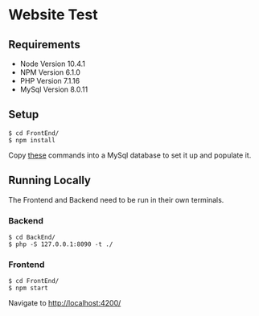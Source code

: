 # Website Test

## Requirements
* Node Version 10.4.1
* NPM Version 6.1.0
* PHP Version 7.1.16
* MySql Version 8.0.11

## Setup
    $ cd FrontEnd/
    $ npm install

Copy [these](./BackEnd/mysql_setup.txt) commands into a MySql database to set it up and populate it.

## Running Locally

The Frontend and Backend need to be run in their own terminals.

### Backend
    $ cd BackEnd/
    $ php -S 127.0.0.1:8090 -t ./

### Frontend
    $ cd FrontEnd/
    $ npm start

Navigate to [http://localhost:4200/](http://localhost:4200)